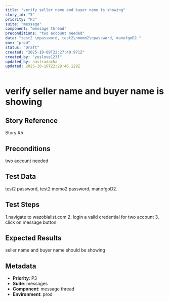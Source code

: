 ```yaml
---
title: "verify seller name and buyer name is showing"
story_id: "5"
priority: "P3"
suite: "message"
component: "message thread"
preconditions: "two account needed"
data: "test2 \npassword, test2\nmomo2\npassword, manofgoD2."
env: "prod"
status: "Draft"
created: "2025-10-09T22:27:40.971Z"
created_by: "yuslove123l"
updated_by: nastradacha
updated: 2025-10-10T22:29:46.129Z
---
```


# verify seller name and buyer name is showing

## Story Reference
Story #5

## Preconditions
two account needed


## Test Data
test2 
password, test2
momo2
password, manofgoD2.


## Test Steps
1.navigate to wazobialist.com
2. login a valid credential for two account
3. click on message button

## Expected Results
seller name and buyer name should be showing

## Metadata
- **Priority**: P3
- **Suite**: messages
- **Component**: message thread
- **Environment**: prod
